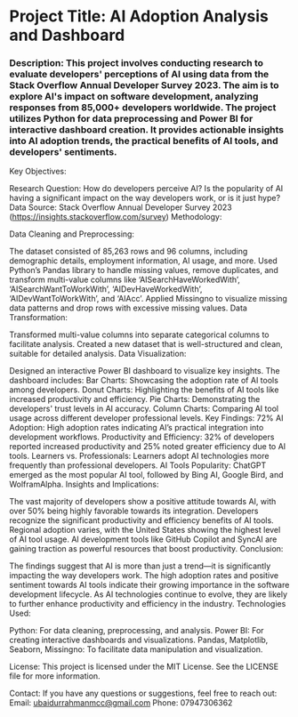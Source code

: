 # Project Title: AI Adoption Analysis and Dashboard
### Description: This project involves conducting research to evaluate developers' perceptions of AI using data from the Stack Overflow Annual Developer Survey 2023. The aim is to explore AI's impact on software development, analyzing responses from 85,000+ developers worldwide. The project utilizes Python for data preprocessing and Power BI for interactive dashboard creation. It provides actionable insights into AI adoption trends, the practical benefits of AI tools, and developers' sentiments.

Key Objectives:

Research Question: How do developers perceive AI? Is the popularity of AI having a significant impact on the way developers work, or is it just hype?
Data Source: Stack Overflow Annual Developer Survey 2023 (https://insights.stackoverflow.com/survey)
Methodology:

Data Cleaning and Preprocessing:

The dataset consisted of 85,263 rows and 96 columns, including demographic details, employment information, AI usage, and more.
Used Python’s Pandas library to handle missing values, remove duplicates, and transform multi-value columns like ‘AISearchHaveWorkedWith’, ‘AISearchWantToWorkWith’, ‘AIDevHaveWorkedWith’, ‘AIDevWantToWorkWith’, and ‘AIAcc’.
Applied Missingno to visualize missing data patterns and drop rows with excessive missing values.
Data Transformation:

Transformed multi-value columns into separate categorical columns to facilitate analysis.
Created a new dataset that is well-structured and clean, suitable for detailed analysis.
Data Visualization:

Designed an interactive Power BI dashboard to visualize key insights. The dashboard includes:
Bar Charts: Showcasing the adoption rate of AI tools among developers.
Donut Charts: Highlighting the benefits of AI tools like increased productivity and efficiency.
Pie Charts: Demonstrating the developers' trust levels in AI accuracy.
Column Charts: Comparing AI tool usage across different developer professional levels.
Key Findings:
72% AI Adoption: High adoption rates indicating AI’s practical integration into development workflows.
Productivity and Efficiency: 32% of developers reported increased productivity and 25% noted greater efficiency due to AI tools.
Learners vs. Professionals: Learners adopt AI technologies more frequently than professional developers.
AI Tools Popularity: ChatGPT emerged as the most popular AI tool, followed by Bing AI, Google Bird, and WolframAlpha.
Insights and Implications:

The vast majority of developers show a positive attitude towards AI, with over 50% being highly favorable towards its integration.
Developers recognize the significant productivity and efficiency benefits of AI tools.
Regional adoption varies, with the United States showing the highest level of AI tool usage.
AI development tools like GitHub Copilot and SyncAI are gaining traction as powerful resources that boost productivity.
Conclusion:

The findings suggest that AI is more than just a trend—it is significantly impacting the way developers work. The high adoption rates and positive sentiment towards AI tools indicate their growing importance in the software development lifecycle. As AI technologies continue to evolve, they are likely to further enhance productivity and efficiency in the industry.
Technologies Used:

Python: For data cleaning, preprocessing, and analysis.
Power BI: For creating interactive dashboards and visualizations.
Pandas, Matplotlib, Seaborn, Missingno: To facilitate data manipulation and visualization.

License: This project is licensed under the MIT License. See the LICENSE file for more information.

Contact: If you have any questions or suggestions, feel free to reach out:
Email: ubaidurrahmanmcc@gmail.com
Phone: 07947306362
